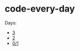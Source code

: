 # code-every-day

Days:

- [3](https://github.com/kccrtv/code-every-day/blob/main/log.md#day-3-april-8-2021)
- [2](https://github.com/kccrtv/code-every-day/blob/main/log.md#day-2-april-7-2021)
- [0/1](https://github.com/kccrtv/code-every-day/blob/main/log.md#day-01-april-6-2021)
